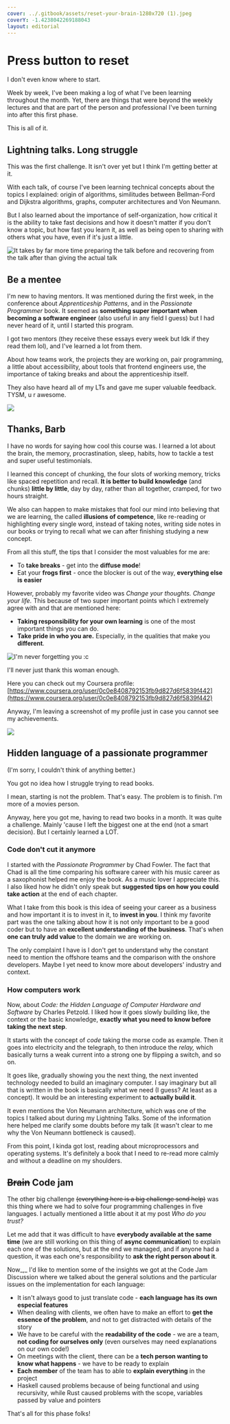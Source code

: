 ```yaml
---
cover: ../.gitbook/assets/reset-your-brain-1280x720 (1).jpeg
coverY: -1.4238042269188043
layout: editorial
---
```


# Press button to reset

I don't even know where to start.

Week by week, I've been making a log of what I've been learning throughout the month. Yet, there are things that were beyond the weekly lectures and that are part of the person and professional I've been turning into after this first phase.

This is all of it.

## Lightning talks. Long struggle <a href="#lightning_talks" id="lightning_talks"></a>

This was the first challenge. It isn't over yet but I think I'm getting better at it.&#x20;

With each talk, of course I've been learning technical concepts about the topics I explained: origin of algorithms, similitudes between Bellman-Ford and Dijkstra algorithms, graphs, computer architectures and Von Neumann.

But I also learned about the importance of self-organization, how critical it is the ability to take fast decisions and how it doesn't matter if you don't know a topic, but how fast you learn it, as well as being open to sharing with others what you have, even if it's just a little.

![It takes by far more time preparing the talk before and recovering from the talk after than giving the actual talk](<../.gitbook/assets/image (8) (1) (1).png>)

## Be a mentee <a href="#mentors" id="mentors"></a>

I'm new to having mentors. It was mentioned during the first week, in the conference about _Apprenticeship Patterns_, and in the _Passionate Programmer_ book. It seemed as **something super important when becoming a software engineer** (also useful in any field I guess) but I had never heard of it, until I started this program.

I got two mentors (they receive these essays every week but Idk if they read them lol), and I've learned a lot from them.

About how teams work, the projects they are working on, pair programming, a little about accessibility, about tools that frontend engineers use, the importance of taking breaks and about the apprenticeship itself.

They also have heard all of my LTs and gave me super valuable feedback. TYSM, u r awesome.

![](<../.gitbook/assets/image (10) (1).png>)

## Thanks, Barb <a href="#learning_to_learn" id="learning_to_learn"></a>

I have no words for saying how cool this course was. I learned a lot about the brain, the memory, procrastination, sleep, habits, how to tackle a test and super useful testimonials.

I learned this concept of chunking, the four slots of working memory, tricks like spaced repetition and recall. **It is better to build knowledge** (and chunks) **little by little**, day by day, rather than all together, cramped, for two hours straight.

We also can happen to make mistakes that fool our mind into believing that we are learning, the called **illusions of competence**, like re-reading or highlighting every single word, instead of taking notes, writing side notes in our books or trying to recall what we can after finishing studying a new concept.

From all this stuff, the tips that I consider the most valuables for me are:

* To **take breaks** - get into the **diffuse mode**!
* Eat your **frogs first** - once the blocker is out of the way, **everything else is easier**

However, probably my favorite video was _Change your thoughts. Change your life._ This because of two super important points which I extremely agree with and that are mentioned here:

* **Taking responsibility for your own learning** is one of the most important things you can do.
* **Take pride in who you are.** Especially, in the qualities that make you **different**.

![I'm never forgetting you :c](<../.gitbook/assets/image (5).png>)

I'll never just thank this woman enough.

Here you can check out my Coursera profile: [https://www.coursera.org/user/0c0e8408792153fb9d827d6f5839f442](https://www.coursera.org/user/0c0e8408792153fb9d827d6f5839f442)

Anyway, I'm leaving a screenshot of my profile just in case you cannot see my achievements.

![](<../.gitbook/assets/image (9).png>)

## Hidden language of a passionate programmer <a href="#books" id="books"></a>

(I'm sorry, I couldn't think of anything better.)

You got no idea how I struggle trying to read books.

I mean, starting is not the problem. That's easy. The problem is to finish. I'm more of a movies person.

Anyway, here you got me, having to read two books in a month. It was quite a challenge. Mainly 'cause I left the biggest one at the end (not a smart decision). But I certainly learned a LOT.

### Code don't cut it anymore <a href="#passionate" id="passionate"></a>

I started with the _Passionate Programmer_ by Chad Fowler. The fact that Chad is all the time comparing his software career with his music career as a saxophonist helped me enjoy the book. As a music lover I appreciate this. I also liked how he didn't only speak but **suggested tips on how you could take action** at the end of each chapter.

What I take from this book is this idea of seeing your career as a business and how important it is to invest in it, to **invest in you**. I think my favorite part was the one talking about how it is not only important to be a good coder but to have an **excellent understanding of the business**. That's when **one can truly add value** to the domain we are working on.

The only complaint I have is I don't get to understand why the constant need to mention the offshore teams and the comparison with the onshore developers. Maybe I yet need to know more about developers' industry and context.

### How computers work <a href="#code" id="code"></a>

Now, about _Code: the Hidden Language of Computer Hardware and Software_ by Charles Petzold. I liked how it goes slowly building like, the context or the basic knowledge, **exactly what you need to know before taking the next step**.

It starts with the concept of _code_ taking the morse code as example. Then it goes into electricity and the telegraph, to then introduce the _relay,_ which basically turns a weak current into a strong one by flipping a switch, and so on.

It goes like, gradually showing you the next thing, the next invented technology needed to build an imaginary computer. I say imaginary but all that is written in the book is basically what we need (I guess? At least as a concept). It would be an interesting experiment to **actually build it**.

It even mentions the Von Neumann architecture, which was one of the topics I talked about during my Lightning Talks. Some of the information here helped me clarify some doubts before my talk (it wasn't clear to me why the Von Neumann bottleneck is caused).

From this point, I kinda got lost, reading about microprocessors and operating systems. It's definitely a book that I need to re-read more calmly and without a deadline on my shoulders.

## ~~Brain~~ Code jam <a href="#code_jam" id="code_jam"></a>

The other big challenge ~~(everything here is a big challenge send help)~~ was this thing where we had to solve four programming challenges in five languages. I actually mentioned a little about it at my post _Who do you trust?_

Let me add that it was difficult to have **everybody available at the same time** (we are still working on this thing of **async communication**) to explain each one of the solutions, but at the end we managed, and if anyone had a question, it was each one's responsibility to **ask the right person about it**.

Now_,_ I'd like to mention some of the insights we got at the Code Jam Discussion where we talked about the general solutions and the particular issues on the implementation for each language:

* It isn't always good to just translate code - **each language has its own especial features**
* When dealing with clients, we often have to make an effort to **get the essence of the problem**, and not to get distracted with details of the story
* We have to be careful with the **readability of the code** - we are a team, **not coding for ourselves only** (even ourselves may need explanations on our own code!)
* On meetings with the client, there can be a **tech person wanting to know what happens** - we have to be ready to explain
* **Each member** of the team has to able to **explain everything** in the project
* Haskell caused problems because of being functional and using recursivity, while Rust caused problems with the scope, variables passed by value and pointers



That's all for this phase folks!



